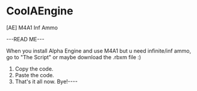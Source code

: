 # CoolAEngine
[AE] M4A1 Inf Ammo


---READ ME---

When you install Alpha Engine and use M4A1 but u need infinite/inf ammo, go to "The Script" or maybe download the .rbxm file :)

1. Copy the code.
2. Paste the code.
3. That's it all now. Bye!----
